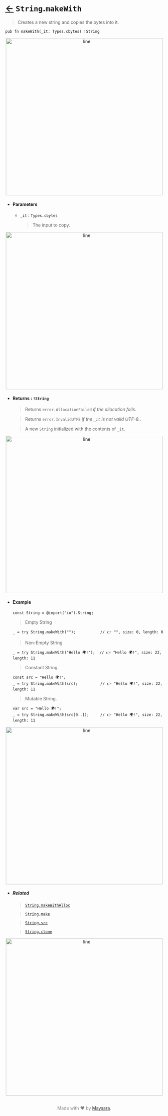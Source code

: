 # [←](../String.md) `String`.`makeWith`

> Creates a new string and copies the bytes into it.

```zig
pub fn makeWith(_it: Types.cbytes) !String
```


<div align="center">
<img src="https://super-zig.github.io/io/_dist/img/md/line.png" alt="line" style="width:500px;"/>
</div>

- #### Parameters

    - `_it` : `Types.cbytes`

        > The input to copy.

<div align="center">
<img src="https://super-zig.github.io/io/_dist/img/md/line.png" alt="line" style="width:500px;"/>
</div>

- #### Returns : `!String`

    > Returns `error.AllocationFailed` _if the allocation fails._

    > Returns `error.InvalidUTF8` _if the `_it` is not valid UTF-8._.

    > A new `String` initialized with the contents of `_it`.

<div align="center">
<img src="https://super-zig.github.io/io/_dist/img/md/line.png" alt="line" style="width:500px;"/>
</div>

- #### Example

    ```zig
    const String = @import("io").String;
    ```

    > Empty String

    ```zig
    _ = try String.makeWith("");           // 👉 "", size: 0, length: 0
    ```

    > Non-Empty String

    ```zig
    _ = try String.makeWith("Hello 🌍!");  // 👉 "Hello 🌍!", size: 22, length: 11
    ```

    > Constant String.

    ```zig
    const src = "Hello 🌍!";
    _ = try String.makeWith(src);          // 👉 "Hello 🌍!", size: 22, length: 11
    ```

    > Mutable String.

    ```zig
    var src = "Hello 🌍!";
    _ = try String.makeWith(src[0..]);     // 👉 "Hello 🌍!", size: 22, length: 11
    ```

<div align="center">
<img src="https://super-zig.github.io/io/_dist/img/md/line.png" alt="line" style="width:500px;"/>
</div>

- ##### Related

  > [`String.makeWithAlloc`](./makeWithAlloc.md)

  > [`String.make`](./make.md)

  > [`String.src`](./src.md)

  > [`String.clone`](./clone.md)


<div align="center">
<img src="https://super-zig.github.io/io/_dist/img/md/line.png" alt="line" style="width:500px;"/>
</div>

<p align="center" style="color:grey;"><br />Made with ❤️ by <a href="http://github.com/maysara-elshewehy" target="blank">Maysara</a>.</p>